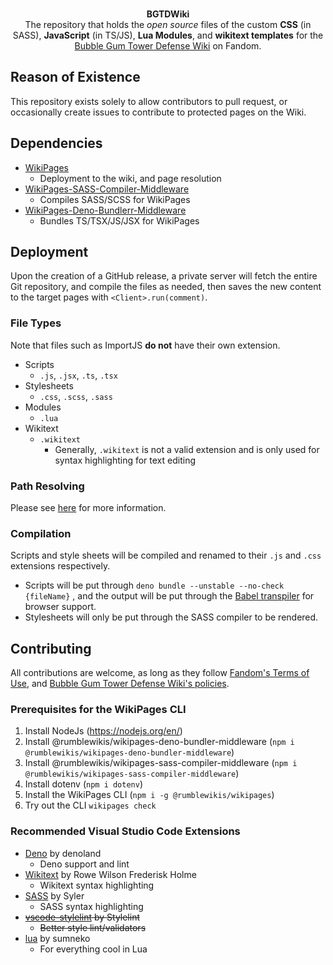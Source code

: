 <div align="center">
    <br />
    <p>
        <b>BGTDWiki</b>
        <br />
        The repository that holds the <i>open source</i> files of the custom <b>CSS</b> (in SASS), <b>JavaScript</b> (in TS/JS), <b>Lua Modules</b>, and <b>wikitext templates</b> for the <a href="//bubble-gum-tower-defense.fandom.com">Bubble Gum Tower Defense Wiki</a> on Fandom.
    </p>
    <!--<p>
        <a href="//github.com/RumbleWikis/BGTDWiki/blob/main/LICENSE"><image src="//img.shields.io/github/license/RumbleWikis/BGTDWiki" /></a>
        <a href="//github.com/RumbleWikis/BGTDWiki/releases"><image src="//img.shields.io/github/v/release/RumbleWikis/BGTDWiki" /></a>
    </p>-->   
</div>

## Reason of Existence
This repository exists solely to allow contributors to pull request, or occasionally create issues to contribute to protected pages on the Wiki.

## Dependencies
* [WikiPages](//github.com/MetaWikis/WikiPages)
  * Deployment to the wiki, and page resolution
* [WikiPages-SASS-Compiler-Middleware](//github.com/MetaWikis/WikiPages-Middleware)
  * Compiles SASS/SCSS for WikiPages
* [WikiPages-Deno-Bundlerr-Middleware](//github.com/MetaWikis/WikiPages-Middleware)
  * Bundles TS/TSX/JS/JSX for WikiPages

## Deployment
Upon the creation of a GitHub release, a private server will fetch the entire Git repository, and compile the files as needed, then saves the new content to the target pages with `<Client>.run(comment)`.

### File Types
Note that files such as ImportJS <b>do not</b> have their own extension.
* Scripts 
  * `.js`, `.jsx`, `.ts`, `.tsx`
* Stylesheets
  *  `.css`, `.scss`, `.sass`
* Modules
  * `.lua`
* Wikitext
  * `.wikitext`
    * Generally, `.wikitext` is not a valid extension and is only used for syntax highlighting for text editing

### Path Resolving
Please see [here](//github.com/MetaWikis/WikiPages#path-resolving) for more information.

### Compilation
Scripts and style sheets will be compiled and renamed to their `.js` and `.css` extensions respectively.
* Scripts will be put through `deno bundle --unstable --no-check {fileName}` , and the output will be put through the [Babel transpiler](https://babeljs.io) for browser support.
* Stylesheets will only be put through the SASS compiler to be rendered.

## Contributing
All contributions are welcome, as long as they follow [Fandom's Terms of Use](//www.fandom.com/terms-of-use), and [Bubble Gum Tower Defense Wiki's policies](//bubble-gum-tower-defense.fandom.com/wiki/Bubble_Gum_Tower_Defense_Wiki:Rules_and_Policies).

### Prerequisites for the WikiPages CLI
1. Install NodeJs (https://nodejs.org/en/)
2. Install @rumblewikis/wikipages-deno-bundler-middleware (`npm i @rumblewikis/wikipages-deno-bundler-middleware`)
3. Install @rumblewikis/wikipages-sass-compiler-middleware (`npm i @rumblewikis/wikipages-sass-compiler-middleware`)
4. Install dotenv (`npm i dotenv`)
4. Install the WikiPages CLI (`npm i -g @rumblewikis/wikipages`)
5. Try out the CLI `wikipages check`

### Recommended Visual Studio Code Extensions
* [Deno](https://marketplace.visualstudio.com/items?itemName=denoland.vscode-deno) by denoland
  * Deno support and lint
* [Wikitext](https://marketplace.visualstudio.com/items?itemName=RoweWilsonFrederiskHolme.wikitext) by Rowe Wilson Frederisk Holme
  * Wikitext syntax highlighting
* [SASS](https://marketplace.visualstudio.com/items?itemName=Syler.sass-indented) by Syler
  * SASS syntax highlighting
* ~~[vscode-stylelint](https://marketplace.visualstudio.com/items?itemName=stylelint.vscode-stylelint) by Stylelint~~
  * ~~Better style lint/validators~~
* [lua](https://marketplace.visualstudio.com/items?itemName=sumneko.lua) by sumneko
  * For everything cool in Lua

